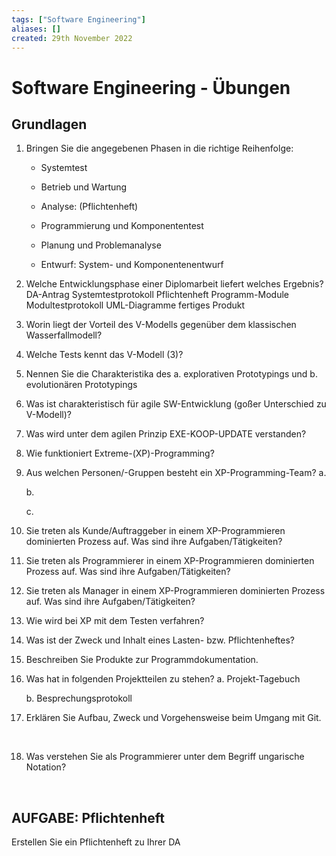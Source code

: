 ```yaml
---
tags: ["Software Engineering"]
aliases: []
created: 29th November 2022
---
```


# Software Engineering - Übungen
## Grundlagen

1. Bringen Sie die angegebenen Phasen in die richtige Reihenfolge:
   
   - Systemtest
   
   - Betrieb und Wartung
   
   - Analyse: (Pflichtenheft)
   
   - Programmierung und Komponententest
   
   - Planung und Problemanalyse
   - Entwurf: System- und Komponentenentwurf

 

2. Welche Entwicklungsphase einer Diplomarbeit liefert welches Ergebnis?
   DA-Antrag
   Systemtestprotokoll
   Pflichtenheft
   Programm-Module
   Modultestprotokoll
   UML-Diagramme
   fertiges Produkt
   
   
   
3. Worin liegt der Vorteil des V-Modells gegenüber dem klassischen Wasserfallmodell?

   

4. Welche Tests kennt das V-Modell (3)?

   

5. Nennen Sie die Charakteristika des
   a. explorativen Prototypings und
   b. evolutionären Prototypings

   

6. Was ist charakteristisch für agile SW-Entwicklung (goßer Unterschied zu V-Modell)?

   

7. Was wird unter dem agilen Prinzip EXE-KOOP-UPDATE verstanden?

   

8. Wie funktioniert Extreme-(XP)-Programming?

   

9. Aus welchen Personen/-Gruppen besteht ein XP-Programming-Team?
   a.

   b.

   c.

   

10. Sie treten als Kunde/Auftraggeber in einem XP-Programmieren dominierten Prozess auf. Was sind ihre Aufgaben/Tätigkeiten?
  
   
  
11. Sie treten als Programmierer in einem XP-Programmieren dominierten Prozess auf. Was sind ihre Aufgaben/Tätigkeiten?
  
   
  
12. Sie treten als Manager in einem XP-Programmieren dominierten Prozess auf. Was sind ihre Aufgaben/Tätigkeiten?
  
    
  
13. Wie wird bei XP mit dem Testen verfahren?

    

14. Was ist der Zweck und Inhalt eines Lasten- bzw. Pflichtenheftes?

    

15. Beschreiben Sie Produkte zur Programmdokumentation.

    

16. Was hat in folgenden Projektteilen zu stehen?
    a. Projekt-Tagebuch

    b. Besprechungsprotokoll

    
    
17. Erklären Sie Aufbau, Zweck und Vorgehensweise beim Umgang mit Git.

  ​    

18. Was verstehen Sie als Programmierer unter dem Begriff ungarische Notation?

  ​    


AUFGABE: Pflichtenheft
--------------------------------------------------------------------------------
Erstellen Sie ein Pflichtenheft zu Ihrer DA
